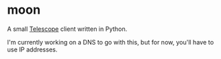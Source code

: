 # moon

A small [Telescope](https://telescope-protocol.github.io) client written in Python.

I'm currently working on a DNS to go with this, but for now, you'll have to use IP addresses.
